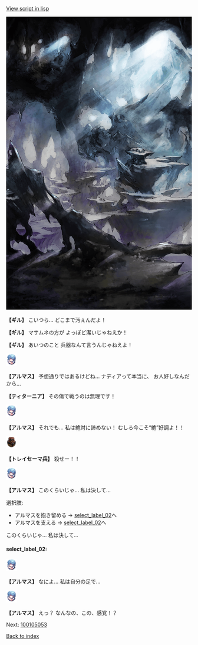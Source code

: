 [View script in lisp](../scripts/100105051.txt)

![101_cave.png](../images/backgrounds/101_cave.png)

**【ギル】**
こいつら…
どこまで汚ぇんだよ！

**【ギル】**
マサムネの方が
よっぽど潔いじゃねえか！

**【ギル】**
あいつのこと
兵器なんて言うんじゃねえよ！

<img src="../images/units/3103811.png" alt="3103811.png" height="34"/>

**【アルマス】**
予想通りではあるけどね…
ナディアって本当に、
お人好しなんだから…

**【ティターニア】**
その傷で戦うのは無理です！

<img src="../images/units/3103811.png" alt="3103811.png" height="34"/>

**【アルマス】**
それでも…
私は絶対に諦めない！
むしろ今こそ“絶”好調よ！！

<img src="../images/units/3830001.png" alt="3830001.png" height="34"/>

**【トレイセーマ兵】**
殺せー！！

<img src="../images/units/3103811.png" alt="3103811.png" height="34"/>

**【アルマス】**
このくらいじゃ…
私は決して…

選択肢:
- アルマスを抱き留める → [select_label_02](#select_label_02)へ
- アルマスを支える → [select_label_02](#select_label_02)へ

このくらいじゃ…
私は決して…

#### select_label_02:

<img src="../images/units/3103811.png" alt="3103811.png" height="34"/>

**【アルマス】**
なによ…
私は自分の足で…

<img src="../images/units/3103811.png" alt="3103811.png" height="34"/>

**【アルマス】**
えっ？
なんなの、この、感覚！？

Next: [100105053](100105053.md)

[Back to index](index.md)
